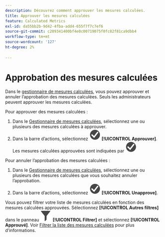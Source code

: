 ```yaml
---
description: Découvrez comment approuver les mesures calculées.
title: Approuver les mesures calculées
feature: Calculated Metrics
exl-id: da55bb2b-9d42-4fba-add4-655f7f7c7ef6
source-git-commit: c209341400bf4e0c00719075f0fc82f81ca9dbb4
workflow-type: tm+mt
source-wordcount: '127'
ht-degree: 2%

---
```


# Approbation des mesures calculées

Dans le [gestionnaire de mesures calculées](cm-manager.md), vous pouvez approuver et annuler l’approbation des mesures calculées. Seuls les administrateurs peuvent approuver les mesures calculées.

Pour approuver des mesures calculées :

1. Dans le [Gestionnaire de mesures calculées](cm-manager.md), sélectionnez une ou plusieurs des mesures calculées à approuver.
1. Dans la barre d’actions, sélectionnez ![CheckmarkCircle](/help/assets/icons/CheckmarkCircle.svg) **[!UICONTROL Approuver]**. Les mesures calculées approuvées sont indiquées par ![CheckmarkCircle](/help/assets/icons/CheckmarkCircle.svg)

Pour annuler l’approbation des mesures calculées :

1. Dans le [Gestionnaire de mesures calculées](cm-approving.md), sélectionnez une ou plusieurs des mesures calculées que vous souhaitez annuler l’approbation.
1. Dans la barre d’actions, sélectionnez ![CheckmarkCircle](/help/assets/icons/CheckmarkCircle.svg) **[!UICONTROL Unapprove]**.


Vous pouvez filtrer votre liste de mesures calculées en fonction des mesures calculées approuvées. Sélectionnez **[!UICONTROL Autres filtres]** dans le panneau ![Filtrer](/help/assets/icons/Filter.svg) **[!UICONTROL Filtrer]** et sélectionnez **[!UICONTROL Approuvé]**. Voir [Filtrer la liste des mesures calculées](/help/components/calc-metrics/cm-workflow/cm-filter.md) pour plus d’informations.
